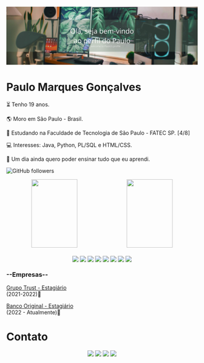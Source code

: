 ![Olá,Seja bem-vindo ao perfil do Paulo](https://github.com/PauloMarquesG/PauloMarquesG/blob/main/Photos/header.png)

  <!--<img align="right" height="250em" src="Photos/avatar.png" />-->

<div aling="left">
  
  # Paulo Marques Gonçalves

  <p>⏳ Tenho 19 anos.</p>
  <p>🌎 Moro em São Paulo - Brasil.</p>
  <p>🏫 Estudando na Faculdade de Tecnologia de São Paulo - FATEC SP. [4/8]</p>
  <p>💻 Interesses: Java, Python, PL/SQL e HTML/CSS.</p>
  <p>💭 Um dia ainda quero poder ensinar tudo que eu aprendi.</p>

  ![GitHub followers](https://img.shields.io/github/followers/PauloMarquesG?style=flat-square)
</div>

<div align="center">
  <img width="49%" height="180em" src="https://github-readme-stats.vercel.app/api/top-langs/?username=PauloMarquesG&layout=compact&langs_count=5&theme=dark"/>
  <img width="49%" height="180em" src="https://github-readme-stats.vercel.app/api?username=PauloMarquesG&show_icons=true&theme=dark&include_all_commits=true&count_private=true"/>
</div>
  
<div style="display: inline_block" align="center"><br>
  <img align="center" height="50" src="https://cdn.jsdelivr.net/gh/devicons/devicon/icons/java/java-original.svg" />
  <img align="center" height="50" src="https://cdn.jsdelivr.net/gh/devicons/devicon/icons/javascript/javascript-original.svg" />
  <img align="center" height="50" src="https://cdn.jsdelivr.net/gh/devicons/devicon/icons/python/python-original.svg" />
  <img align="center" height="50" src="https://cdn.jsdelivr.net/gh/devicons/devicon/icons/mysql/mysql-original.svg" />
  <img align="center" height="50" src="https://cdn.jsdelivr.net/gh/devicons/devicon/icons/php/php-plain.svg" />
  <img align="center" height="50" src="https://cdn.jsdelivr.net/gh/devicons/devicon/icons/html5/html5-original.svg" />
  <img align="center" height="50" src="https://cdn.jsdelivr.net/gh/devicons/devicon/icons/css3/css3-original.svg" />
  <img align="center" height="50" src="https://cdn.jsdelivr.net/gh/devicons/devicon/icons/c/c-original.svg" />
</div>

<div>
  
  ### --Empresas--

  <a href="https://www.trust.com.br"><p>Grupo Trust - Estagiário</a><br>(2021-2022)📆</p>
  <a href="https://www.original.com.br"><p>Banco Original - Estagiário</a><br>(2022 - Atualmente)📆</p>
  
</div>


# Contato
<div align="center">
    <a href="https://www.linkedin.com/in/paulo-marques-gonçalves/" target="_blank"><img src="https://img.shields.io/badge/LinkedIn-0077B5?style=for-the-badge&logo=linkedin&logoColor=white"></a> 
  <a href="https://www.instagram.com/paulinhn_/" target="_blank"><img src="https://img.shields.io/badge/Instagram-E4405F?style=for-the-badge&logo=instagram&logoColor=white"></a> 
  <a href="https://www.facebook.com/paulomarquesgon" target="_blank"><img src="https://img.shields.io/badge/Facebook-1877F2?style=for-the-badge&logo=facebook&logoColor=white"></a> 
  <a href="https://discord.gg/2uXyGHrzVu" target="_blank"><img src="https://img.shields.io/badge/Discord-7289DA?style=for-the-badge&logo=discord&logoColor=white"></a>
</div>
